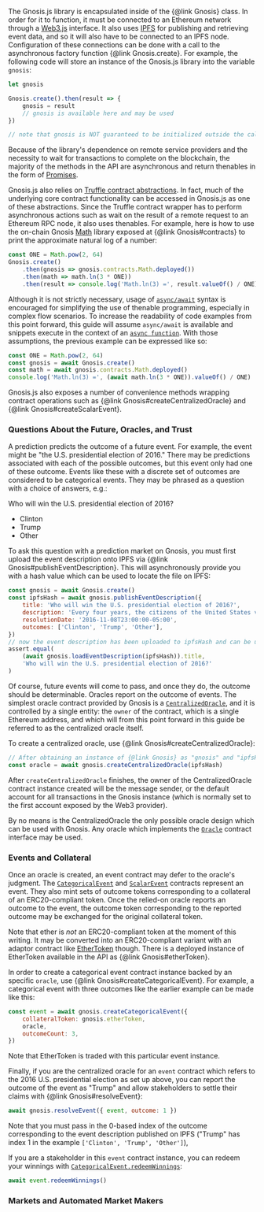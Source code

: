 The Gnosis.js library is encapsulated inside of the {@link Gnosis} class. In order for it to function, it must be connected to an Ethereum network through a [Web3.js](https://github.com/ethereum/wiki/wiki/JavaScript-API) interface. It also uses [IPFS](https://ipfs.io/) for publishing and retrieving event data, and so it will also have to be connected to an IPFS node. Configuration of these connections can be done with a call to the asynchronous factory function {@link Gnosis.create}. For example, the following code will store an instance of the Gnosis.js library into the variable `gnosis`:

```js
let gnosis

Gnosis.create().then(result => {
    gnosis = result
    // gnosis is available here and may be used
})

// note that gnosis is NOT guaranteed to be initialized outside the callback scope here
```

Because of the library's dependence on remote service providers and the necessity to wait for transactions to complete on the blockchain, the majority of the methods in the API are asynchronous and return thenables in the form of [Promises](https://developer.mozilla.org/en-US/docs/Web/JavaScript/Guide/Using_promises).

Gnosis.js also relies on [Truffle contract abstractions](https://github.com/trufflesuite/truffle-contract). In fact, much of the underlying core contract functionality can be accessed in Gnosis.js as one of these abstractions. Since the Truffle contract wrapper has to perform asynchronous actions such as wait on the result of a remote request to an Ethereum RPC node, it also uses thenables. For example, here is how to use the on-chain Gnosis [Math](https://gnosis.github.io/gnosis-contracts/docs/Math/) library exposed at {@link Gnosis#contracts} to print the approximate natural log of a number:

```js
const ONE = Math.pow(2, 64)
Gnosis.create()
    .then(gnosis => gnosis.contracts.Math.deployed())
    .then(math => math.ln(3 * ONE))
    .then(result => console.log('Math.ln(3) =', result.valueOf() / ONE))
```

Although it is not strictly necessary, usage of [`async/await`](https://developer.mozilla.org/en-US/docs/Web/JavaScript/Reference/Statements/async_function) syntax is encouraged for simplifying the use of thenable programming, especially in complex flow scenarios. To increase the readability of code examples from this point forward, this guide will assume `async/await` is available and snippets execute in the context of an [`async function`](https://developer.mozilla.org/en-US/docs/Web/JavaScript/Reference/Statements/async_function). With those assumptions, the previous example can be expressed like so:

```js
const ONE = Math.pow(2, 64)
const gnosis = await Gnosis.create()
const math = await gnosis.contracts.Math.deployed()
console.log('Math.ln(3) =', (await math.ln(3 * ONE)).valueOf() / ONE)
```

Gnosis.js also exposes a number of convenience methods wrapping contract operations such as {@link Gnosis#createCentralizedOracle} and {@link Gnosis#createScalarEvent}.

### Questions About the Future, Oracles, and Trust

A prediction predicts the outcome of a future event. For example, the event might be "the U.S. presidential election of 2016." There may be predictions associated with each of the possible outcomes, but this event only had one of these outcome. Events like these with a discrete set of outcomes are considered to be categorical events. They may be phrased as a question with a choice of answers, e.g.:

Who will win the U.S. presidential election of 2016?
* Clinton
* Trump
* Other

To ask this question with a prediction market on Gnosis, you must first upload the event description onto IPFS via {@link Gnosis#publishEventDescription}. This will asynchronously provide you with a hash value which can be used to locate the file on IPFS:

```js
const gnosis = await Gnosis.create()
const ipfsHash = await gnosis.publishEventDescription({
    title: 'Who will win the U.S. presidential election of 2016?',
    description: 'Every four years, the citizens of the United States vote for their next president...',
    resolutionDate: '2016-11-08T23:00:00-05:00',
    outcomes: ['Clinton', 'Trump', 'Other'],
})
// now the event description has been uploaded to ipfsHash and can be used
assert.equal(
    (await gnosis.loadEventDescription(ipfsHash)).title,
    'Who will win the U.S. presidential election of 2016?'
)
```

Of course, future events will come to pass, and once they do, the outcome should be determinable. Oracles report on the outcome of events. The simplest oracle contract provided by Gnosis is a [`CentralizedOracle`](https://gnosis.github.io/gnosis-contracts/docs/CentralizedOracle/), and it is controlled by a single entity: the `owner` of the contract, which is a single Ethereum address, and which will from this point forward in this guide be referred to as the centralized oracle itself.

To create a centralized oracle, use {@link Gnosis#createCentralizedOracle}:

```js
// After obtaining an instance of {@link Gnosis} as "gnosis" and "ipfsHash" from {@link Gnosis#publishEventDescription}
const oracle = await gnosis.createCentralizedOracle(ipfsHash)
```

After `createCentralizedOracle` finishes, the owner of the CentralizedOracle contract instance created will be the message sender, or the default account for all transactions in the Gnosis instance (which is normally set to the first account exposed by the Web3 provider).

By no means is the CentralizedOracle the only possible oracle design which can be used with Gnosis. Any oracle which implements the [`Oracle`](https://github.com/gnosis/gnosis-contracts/blob/master/contracts/Oracles/Oracle.sol) contract interface may be used.

### Events and Collateral

Once an oracle is created, an event contract may defer to the oracle's judgment. The [`CategoricalEvent`](https://gnosis.github.io/gnosis-contracts/docs/CategoricalEvent/) and [`ScalarEvent`](https://gnosis.github.io/gnosis-contracts/docs/ScalarEvent/) contracts represent an event. They also mint sets of outcome tokens corresponding to a collateral of an ERC20-compliant token. Once the relied-on oracle reports an outcome to the event, the outcome token corresponding to the reported outcome may be exchanged for the original collateral token.

Note that ether is *not* an ERC20-compliant token at the moment of this writing. It may be converted into an ERC20-compliant variant with an adaptor contract like [EtherToken](https://gnosis.github.io/gnosis-contracts/docs/EtherToken/) though. There is a deployed instance of EtherToken available in the API as {@link Gnosis#etherToken}.

In order to create a categorical event contract instance backed by an specific `oracle`, use {@link Gnosis#createCategoricalEvent}. For example, a categorical event with three outcomes like the earlier example can be made like this:

```js
const event = await gnosis.createCategoricalEvent({
    collateralToken: gnosis.etherToken,
    oracle,
    outcomeCount: 3,
})
```

Note that EtherToken is traded with this particular event instance.

Finally, if you are the centralized oracle for an `event` contract which refers to the 2016 U.S. presidential election as set up above, you can report the outcome of the event as "Trump" and allow stakeholders to settle their claims with {@link Gnosis#resolveEvent}:

```js
await gnosis.resolveEvent({ event, outcome: 1 })
```

Note that you must pass in the 0-based index of the outcome corresponding to the event description published on IPFS ("Trump" has index 1 in the example `['Clinton', 'Trump', 'Other']`),

If you are a stakeholder in this `event` contract instance, you can redeem your winnings with [`CategoricalEvent.redeemWinnings`](https://gnosis.github.io/gnosis-contracts/docs/CategoricalEvent/):

```js
await event.redeemWinnings()
```

### Markets and Automated Market Makers
